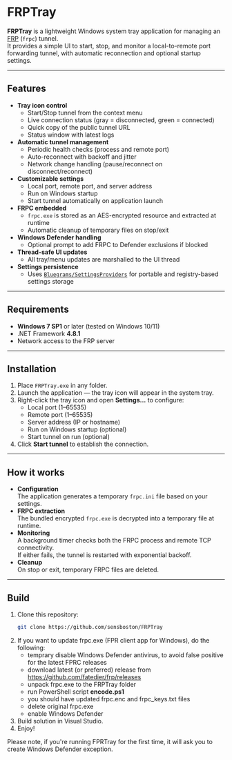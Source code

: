 # FRPTray

**FRPTray** is a lightweight Windows system tray application for managing an [FRP](https://github.com/fatedier/frp) (`frpc`) tunnel.  
It provides a simple UI to start, stop, and monitor a local-to-remote port forwarding tunnel, with automatic reconnection and optional startup settings.

---

## Features

- **Tray icon control**
  - Start/Stop tunnel from the context menu
  - Live connection status (gray = disconnected, green = connected)
  - Quick copy of the public tunnel URL
  - Status window with latest logs
- **Automatic tunnel management**
  - Periodic health checks (process and remote port)
  - Auto-reconnect with backoff and jitter
  - Network change handling (pause/reconnect on disconnect/reconnect)
- **Customizable settings**
  - Local port, remote port, and server address
  - Run on Windows startup
  - Start tunnel automatically on application launch
- **FRPC embedded**
  - `frpc.exe` is stored as an AES-encrypted resource and extracted at runtime
  - Automatic cleanup of temporary files on stop/exit
- **Windows Defender handling**
  - Optional prompt to add FRPC to Defender exclusions if blocked
- **Thread-safe UI updates**
  - All tray/menu updates are marshalled to the UI thread
- **Settings persistence**
  - Uses [`Bluegrams/SettingsProviders`](https://github.com/Bluegrams/SettingsProviders) for portable and registry-based settings storage

---

## Requirements

- **Windows 7 SP1** or later (tested on Windows 10/11)
- .NET Framework **4.8.1**
- Network access to the FRP server

---

## Installation

1. Place `FRPTray.exe` in any folder.
2. Launch the application — the tray icon will appear in the system tray.
3. Right-click the tray icon and open **Settings...** to configure:
   - Local port (1–65535)
   - Remote port (1–65535)
   - Server address (IP or hostname)
   - Run on Windows startup (optional)
   - Start tunnel on run (optional)
4. Click **Start tunnel** to establish the connection.

---

## How it works

- **Configuration**  
  The application generates a temporary `frpc.ini` file based on your settings.
- **FRPC extraction**  
  The bundled encrypted `frpc.exe` is decrypted into a temporary file at runtime.
- **Monitoring**  
  A background timer checks both the FRPC process and remote TCP connectivity.  
  If either fails, the tunnel is restarted with exponential backoff.
- **Cleanup**  
  On stop or exit, temporary FRPC files are deleted.

---

## Build

1. Clone this repository:
   ```bash
   git clone https://github.com/sensboston/FRPTray
2. If you want to update frpc.exe (FPR client app for Windows), do the following:
   - temprary disable Windows Defender antivirus, to avoid false positive for the latest FPRC releases
   - download latest (or preferred) release from https://github.com/fatedier/frp/releases 
   - unpack frpc.exe to the FRPTray folder
   - run PowerShell script **encode.ps1**
   - you should have updated frpc.enc and frpc_keys.txt files
   - delete original frpc.exe
   - enable Windows Defender
3. Build solution in Visual Studio.
4. Enjoy!

Please note, if you're running FPRTray for the first time, it will ask you to create Windows Defender exception.


  
